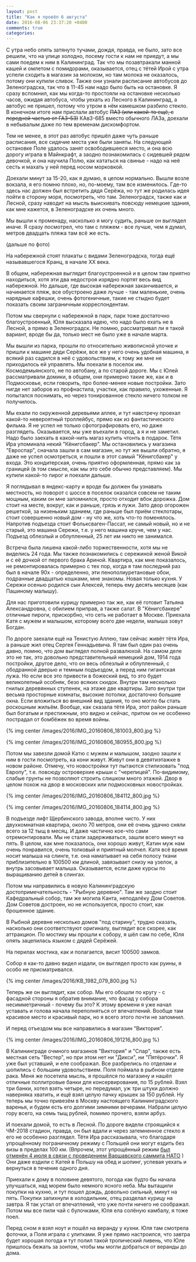 ```yaml
---
layout: post
title: "Как я провёл 6 августа"
date: 2016-08-06 23:37:20 +0400
comments: true
categories: 
---
```

С утра небо опять затянуто тучами, дождя, правда, не было, зато все решили, что на улице холодно, посему гости к нам не приедут, а мы сами поедем к ним в Калининград. Так что мы позавтракали манной кашей и омлетом с помидорами, оказывается, отец с тётей Ирой с утра успели сходить в магазин за молоком, но там молока не оказалось, потому они купили сливок. Также они узнали расписание автобусов до Зеленоградска, так что в 11-45 нам надо было быть на остановке. Я сразу вспомнил, как мы когда-то простояли на остановке несколько часов, ожидая автобуса, чтобы уехать из Лесного в Калининград, а автобус не пришел, потому что утром в нём камешком разбило стекло. В конечном итоге нам прислали автобус ~~ПАЗ (или какой-то ещё, с передней частью от ГАЗ-53)~~ КАвЗ-685 вместо обычного ЛАЗа, доехали в небывалым даже по тем временам дискомфортом.

Тем не менее, в этот раз автобус пришёл даже чуть раньше расписания, все сидячие места уже были заняты. На следующей остановке Поле удалось занят освободившееся место, и она всю дорогу играла в Майнкрафт, а заодно познакомилась с сидевшей рядом девочкой, и она научила Полю, как кататься на свинье - надо на неё сесть и махать у ней перед носом морковкой.

Доехали минут за 15-20, как я думаю, в целом нормально. Вышли возле вокзала, я его помню плохо, но, по-моему, там все изменилось. Где-то здесь нас должен был встретить дядя Серёжа, но тут же родилась идея пойти в сторону моря, посмотреть, что там. Зеленоградск, также как и Лесной, сразу наводит на мысль выискивать повсюду немецкие здания, как мне кажется, в Зеленоградске их очень много.

Мы вышли к променаду, насколько я могу судить, раньше он выглядел иначе. Я сразу посмотрел, что там с пляжем - все лучше, чем я думал, метров двадцать пляжа там всё же есть. 

(дальше по фото)

На набережной стоят плакаты с видами Зеленоградска, тогда ещё называвшегося Кранц, в начале ХХ века.


В общем, набережная выглядит благоустроенной и в целом там приятно находиться, хотя эти два недостроя изрядно портят весь вид набережной. Но дальше, где высокая набережная заканчивается, и начинается пляж, все обустроено даже лучше - там маленькие, очень нарядные кафешки, очень фотогеничные, такие не стыдно будет показать своим заграничным корреспондентам.

Потом мы свернули с набережной в парк, парк тоже достаточно благоустроенный, Юля высказала идею, что надо было ехать не в Лесной, а прямо в Зеленоградск. Не помню, рассматривал ли я такой вариант, вроде бы да, только мест не было уже в начале марта.

Мы вышли из парка, прошли по относительно живописной улочке и пришли к машине дяди Серёжи, все же у него очень удобная машина, я всякий раз садился в неё с удовольствием, к тому же мне не приходилось ей управлять. Мы поехали в поселок им. Космодемьянского, не по автобану, а по старой дороге. Мы с Юлей рассматривали домики, в общем, они примерно такие же, как и в Подмосковье, если говорить, про более-менее новые постройки. Зато нигде нет заборов из профнастила, участки, как правило, ухоженные. Я попытался поснимать, но через тонированное стекло ничего толком не получилось.

Мы ехали по окруженной деревьями аллее, и тут навстречу проехал какой-то невероятный троллейбус, прямо как из фантастического фильма. Я не успел не только сфотографировать его, но даже разглядеть. Оказывается, мы уже въехали в город, а я и не заметил. Надо было заехать в какой-нить магаз купить чтонть в подарок. Тётя Ира упоминала некий "Кёнигсбакер". Мы остановились у магазина "Евроспар", сначала зашли в сам магазин, но тут же вышли обратно, я даже не успел осмотреться, и пошли в этот самый "Кёнигсбакер" у входа. Это кондитерская, очень приятно оформленная, прямо как за границей (в том смысле, как мы это себе обычно представляем). Мы купили какой-то пирог и поехали дальше.

Я поглядывал в яндекс-карту и вроде бы должен бы узнавать местность, но поворот с шоссе в поселок оказался совсем не таким мощным, каким он мне запомнился, просто отходит вбок дорожка. Дом стоит на месте, вокруг, как и раньше, грязь и лужи. Зато двор огорожен решеткой, за низеньким зданием, где раньше был приём стеклотары, стоит совершенно новый дом - ну что же, хоть что-то поменялось. Напротив подъезда стоит Фольксваген-Пассат, не самый новый, но и не старый, это машина Сережи, т.е. у него машина круче, чем у нас. Подъезд облезлый и облупленный, 25 лет им никто не занимался.

Встреча была лишена какой-либо торжественности, хотя мы не виделись 24 года. Мы также познакомились с сережиной женой Викой и с её дочкой от первого брака Ариной. Квартира, как мне показалось, не ремонтировалась примерно с тех пор, когда я там последний раз был в начале 90х - определенно, эти пенополиуретановые обои, подранные двадцатью кошками, мне знакомы. Новая только кухня. У Сережи осенью родился сын Алексей, теперь ему десять месяцев (как Пашиному малышу).

Для нас приготовили курицу примерно так же, как её готовит Татьяна Александровна, с обилием приправ, а также салат. В "Кёнигсбакере" отличные пироги, прискорбно, что сеть не работает в Москве. Приехала Катя с мужем и малышом, которому всего две недели, малыша зовут Богдан.



По дороге заехали ещё на Тенистую Аллею, там сейчас живёт тётя Ира, а раньше жил отец Сергея Геннадьевича. Я там был один раз очень давно, помню, что дом выглядел полной развалюхой. На самом деле это не так, это довольно представительный немецкий дом, 1914 года постройки, другое дело, что он весь облезлый и облупленный, с ободранной дверью и темным подъездом, а перед ним гигантская лужа. Но если все это привести в божеский вид, то это будет великолепный особняк, безо всяких скидок. Внутри там несколько гнилых деревянных ступенек, на этаже две квартиры. Зато внутри три весьма просторные комнаты, высокие потолки, достаточно большие окна. Если вложиться во внешний вид здания, то оно могло бы стать роскошным жильём. Вообще, как сказала тётя Ира, этот район раньше был богатым и престижным, это видно и сейчас, притом он не особенно пострадал от бомбёжек во время войны. 

{% img center /images/2016/IMG_20160806_181003_800.jpg %}

{% img center /images/2016/IMG_20160806_180955_800.jpg %}

Потом мы завезли домой Катю с мужем и малышом, заодно зашли к ним в гости посмотреть, ка кони живут. Живут они в девятиэтажке в новом районе. Отмечу, что новостройки тут пытаются стилизовать "под Европу", т.е. повсюду островерхие крыши с "черепицей". По-видимому, слабые грунты не позволяют строить слишком много этажей. Двор в целом похож на двор в московских или подмосковных новостройках.

{% img center /images/2016/IMG_20160806_184112_800.jpg %}

{% img center /images/2016/IMG_20160806_184114_800.jpg %}

В подъезде лифт Щербинского завода, вполне чисто. У них двухкомнатная квартира, около 70 метров, они её очень удачно сняли всего за 12 тыщ в месяц. И даже частично кое-что сами отремонтировали. Мы не стали задерживаться, зашли всего минут на пять. В целом, как мне показалось, они хорошо живут, Катин муж нам очень понравился, очень толковый и приятный молчел. Катя всё время носит малыша на слинге, т.е. она наматывает на себя полосу ткани приблизительно в 100500 км длиной, завязывает снизу на узелок, а внутрь засовывает малыша. Оказывается, если даже курсы по выращиванию детей в слингах.

Потом мы направились в новую Калининградскую достопримечательность - "Рыбную деревню". Там же заодно стоит Кафедральный собор, там же могила Канта, неподалёку Дом Советов. Дом Советов достроен, но не используется, просто стоит, как брошенное здание.

В Рыбной деревне несколько домов "под старину", трудно сказать, насколько они соответствуют оригиналу, выглядит все скорее, как аттракцион. По мостику мы прошли к собору, я шёл сам по себе, Юля опять зацепилась языком с дядей Серёжей.

На перилах мостика, как и полагается, висит 100500 замков.

Собор я как-то давно видел издали, он выглядел просто как руины, я особо не присматривался. 

{% img center /images/2016/KB_1982_079_800.jpg %}

Теперь же он выглядит, как собор. Мы его обошли по кругу - с фасадной стороны я обратив внимание, что фасад у собора несимметричный - почему бы это? К этому времени я уже начал уставать и голова начала переполняться от впечатлений. Вообще там красивое место и красивый парк, но я всего этого почти не запомнил.

И перед отъездом мы все направились в магазин "Виктория". 

{% img center /images/2016/IMG_20160806_191216_800.jpg %}

В Калининграде очмного магазинов "Виктория" и "Спар", также есть местная сеть "Вестер", но при этом нет ни "Дикси", ни "Пятёрочки". Я уже был уставший, и еле соображал. Все разбрелись по отделам и шопились с большим удовольствием. Поля поймала в рыбном отделе рака. Меня же посетила мысль, я прошёлся по магазину и нашёл отличные поллитровые банки для консервирования, по 15 рублей. Взял три банки, хотел взять четыре, но передумал, уж три штуки должно наверняка хватить, и ещё взял целую пачку крышек за 150 рублей. Ну теперь мы точно привезём в Москву настоящего Калининградского варенья, и будем есть его долгими зимними вечерами. Набрали целую гору всего, на семь тыщ рублей, помимо прочего, взяли арбуз.

И поехали домой, то есть в Лесной. По дороге видели строящийся к ЧМ-2018 стадион, правда, он был вдали и через затемненное стекло я его не особенно разглядел. Тётя Ира рассказывала, что благодаря упрощённому пограничному режиму с Польшей они могут ездить без визы в пределах 100 км. (Впрочем, этот упрощённый режим [был отменён 4 июля в связи с проведением Варшавского саммита НАТО](http://geo-politica.info/polsha-repetiruet-blokadu-kaliningrada.html) ) Они даже ездили с Катей в Польшу на обед и шопинг, успевая уехать и вернуться в течение одного дня.

Приехали к дому в половине девятого, погода как будто бы начала улучшаться, над морем было немного ясного неба. Мы вытащили покупки на кухню, и тут пошел дождь, довольно сильный, минут на пять. Покупки запихнули в холодильник, отец разделал курицу на завтра. Я так устал от впечатлений, что уже почти ничего не соображал. Потом мы все пили чай с булочками, Юля ела солёную камбалу, я тоже поел. 

Перед сном я взял ноут и пошёл на веранду у кухни. Юля там смотрела фоточки, а Поля играла с улитками. Я уже прямо настроился, что завтра будет хорошая погода и тут полил такой тропический ливень, что Юле пришлось бежать за зонтом, чтобы мы могли добраться от веранды до дома.